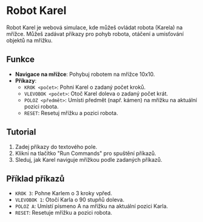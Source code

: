 # Robot Karel

Robot Karel je webová simulace, kde můžeš ovládat robota (Karela) na mřížce. Můžeš zadávat příkazy pro pohyb robota, otáčení a umisťování objektů na mřížku.

## Funkce

- **Navigace na mřížce**: Pohybuj robotem na mřížce 10x10.
- **Příkazy**:
  - `KROK <počet>`: Pohni Karel o zadaný počet kroků.
  - `VLEVOBOK <počet>`: Otoč Karel doleva o zadaný počet krát.
  - `POLOZ <předmět>`: Umísti předmět (např. kámen) na mřížku na aktuální pozici robota.
  - `RESET`: Resetuj mřížku a pozici robota.
  
## Tutorial

1. Zadej příkazy do textového pole.
2. Klikni na tlačítko "Run Commands" pro spuštění příkazů.
3. Sleduj, jak Karel naviguje mřížkou podle zadaných příkazů.

## Příklad příkazů

- `KROK 3`: Pohne Karlem o 3 kroky vpřed.
- `VLEVOBOK 1`: Otočí Karla o 90 stupňů doleva.
- `POLOZ A`: Umístí písmeno A na mřížku na aktuální pozici Karla.
- `RESET`: Resetuje mřížku a pozici robota.

